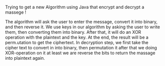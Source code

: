 Trying to get a new Algorithm using Java that encrypt and decrypt a massege !

The algorithm will ask the user to enter the message, convert it into binary, and then
reverse it. We use keys in our algorithm by asking the user to write them, then
converting them into binary. After that, it will do an XOR operation with the plaintext
and the key. At the end, the result will be a perm.utation to get the ciphertext. In
decryption step, we first take the cipher text to convert in into binary, then
permutation it after that we doing XOR-operation on it at least we are reverse the bits
to return the massage into plaintext again.
